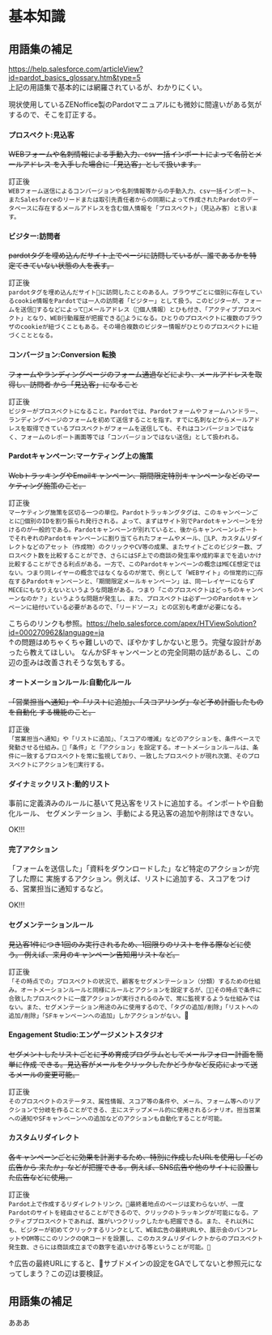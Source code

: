 # 基本知識
## 用語集の補足
https://help.salesforce.com/articleView?id=pardot_basics_glossary.htm&type=5  
上記の用語集で基本的には網羅されているが、わかりにくい。

現状使用しているZENoffice製のPardotマニュアルにも微妙に間違いがある気がするので、そこを訂正する。



#### プロスペクト:見込客
~~WEBフォームや名刺情報による手動入力、csv一括インポートによって名前とメールアドレス を入手した場合に「見込客」として扱います。~~

訂正後  
`WEBフォーム送信によるコンバージョンや名刺情報等からの手動入力、csv一括インポート、またSalesforceのリードまたは取引先責任者からの同期によって作成されたPardotのデータベースに存在するメールアドレスを含む個人情報を「プロスペクト」（見込み客）と言います。`



#### ビジター:訪問者
~~pardotタグを埋め込んだサイト上でページに訪問しているが、誰であるかを特定てきていない状態の人を表す。~~

訂正後  
`pardotタグを埋め込んだサイトに訪問したことのある人。ブラウザごとに個別に存在しているcookie情報をPardotでは一人の訪問者「ビジター」として扱う。このビジターが、フォームを送信するなどによってメールアドレス（個人情報）とひも付き、「アクティブプロスペクト」となり、WEB行動履歴が把握できるようになる。ひとりのプロスペクトに複数のブラウザのcookieが紐づくこともある。その場合複数のビジター情報がひとりのプロスペクトに紐づくこととなる。`


#### コンバージョン:Conversion 転換
~~フォームやランディングページのフォーム通過などにより、メールアドレスを取得し、訪問者 から「見込客」になること~~

訂正後  
`ビジターがプロスペクトになること。Pardotでは、Pardotフォームやフォームハンドラー、ランディングページのフォームを初めて送信することを指す。すでに名刺などからメールアドレスを取得できているプロスペクトがフォームを送信しても、それはコンバージョンではなく、フォームのレポート画面等では「コンバージョンではない送信」として扱われる。`


#### Pardotキャンペーン:マーケティング上の施策
~~WebトラッキングやEmailキャンペーン、期間限定特別キャンペーンなどのマーケティング施策のこと。~~

訂正後  
`マーケティング施策を区切る一つの単位。Pardotトラッキングタグは、このキャンペーンごとに個別のIDを割り振られ発行される。よって、まずはサイト別でPardotキャンペーンを分けるのが一般的である。Pardotキャンペーンが別れていると、後からキャンペーンレポートでそれぞれのPardotキャンペーンに割り当てられたフォームやメール、LP、カスタムリダイレクトなどのアセット（作成物）のクリックやCV等の成果、またサイトごとのビジター数、プロスペクト数を比較することができ、さらにはSF上での商談の発生率や成約率までを追いかけ比較することができる利点がある。一方で、このPardotキャンペーンの概念はMECE想定ではない。つまり同レイヤーの概念ではなくなるのが常で、例として「WEBサイト」の恒常的に存在するPardotキャンペーンと、「期間限定メールキャンペーン」は、同一レイヤーにならずMECEにもなりえないというような問題がある。つまり「このプロスペクトはどっちのキャンペーンなのか？」というような問題が発生し、また、プロスペクトは必ず一つのPardotキャンペーンに紐付いている必要があるので、「リードソース」との区別も考慮が必要になる。`

こちらのリンクも参照。https://help.salesforce.com/apex/HTViewSolution?id=000270962&language=ja  
↑の問題はめちゃくちゃ難しいので、ぼやかすしかないと思う。完璧な設計があったら教えてほしい。
なんかSFキャンペーンとの完全同期の話があるし、この辺の歪みは改善されそうな気もする。

#### オートメーションルール:自動化ルール
~~「営業担当へ通知」や「リストに追加」、「スコアリング」など予め計画したものを自動化 する機能のこと。~~

訂正後  
`「営業担当へ通知」や「リストに追加」、「スコアの増減」などのアクションを、条件ベースで発動させる仕組み。「条件」と「アクション」を設定する。オートメーションルールは、条件に一致するプロスペクトを常に監視しており、一致したプロスペクトが現れ次第、そのプロスペクトにアクションを実行する。`


#### ダイナミックリスト:動的リスト
事前に定義済みのルールに基いて見込客をリストに追加する。インポートや自動化ルール、 セグメンテーション、手動による見込客の追加や削除はできない。

OK!!!


#### 完了アクション
「フォームを送信した」「資料をダウンロードした」など特定のアクションが完了した際に 実施するアクション。例えば、リストに追加する、スコアをつける、営業担当に通知するなど。

OK!!!


#### セグメンテーションルール
~~見込客1件につき1回のみ実行されるため、1回限りのリストを作る際などに使う。 例えば、来月のキャンペーン告知用リストなど。~~

訂正後  
`「その時点での」プロスペクトの状況で、顧客をセグメンテーション（分類）するための仕組み。オートメーションルールと同様にルールとアクションを設定するが、その時点で条件に合致したプロスペクトに一度アクションが実行されるのみで、常に監視するような仕組みではない。また、セグメンテーション用途のみに使用するので、「タグの追加/削除」「リストへの追加/削除」「SFキャンペーンへの追加」しかアクションがない。`

#### Engagement Studio:エンゲージメントスタジオ
~~セグメントしたリストごとに予め育成プログラムとしてメールフォロー計画を簡単に作成 できる。見込客がメールをクリックしたかどうかなど反応によって送るメールの変更可能。~~

訂正後  
`そのプロスペクトのステータス、属性情報、スコア等の条件や、メール、フォーム等へのリアクションで分岐を作ることができる、主にステップメール的に使用されるシナリオ。担当営業への通知やSFキャンペーンへの追加などのアクションも自動化することが可能。`


#### カスタムリダイレクト
~~各キャンペーンごとに効果を計測するため、特別に作成したURLを使用し「どの広告から 来たか」などが把握できる。例えば、SNS広告や他のサイトに設置した広告などに使用。~~

訂正後  
`Pardot上で作成するリダイレクトリンク。最終着地点のページは変わらないが、一度Pardotのサイトを経由させることができるので、クリックのトラッキングが可能になる。アクティブプロスペクトであれば、誰がいつクリックしたかも把握できる。また、それ以外にも、ビジターが初めてクリックするリンクとして、WEB広告の最終URLや、展示会のパンフレットやDM等にこのリンクのQRコードを設置し、このカスタムリダイレクトからのプロスペクト発生数、さらには商談成立までの数字を追いかける等ということが可能。`

↑広告の最終URLにすると、サブドメインの設定をGAでしてないと参照元になってしまう？この辺は要検証。


## 用語集の補足


あああ

